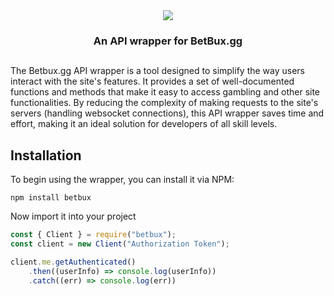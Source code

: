 <center>
	<img src="https://user-images.githubusercontent.com/84878036/232329718-b1fb732d-9827-4321-b8c5-e2d53755eca0.png" />
	<h3>An API wrapper for BetBux.gg<h2>
</center>

The Betbux.gg API wrapper is a tool designed to simplify the way users interact with the site's features. 
It provides a set of well-documented functions and methods that make it easy to access gambling and other site functionalities.
By reducing the complexity of making requests to the site's servers (handling websocket connections), this API wrapper saves time and effort, 
making it an ideal solution for developers of all skill levels. 

## Installation

To begin using the wrapper, you can install it via NPM:

```
npm install betbux
```

Now import it into your project

```js
const { Client } = require("betbux");
const client = new Client("Authorization Token");

client.me.getAuthenticated()
    .then((userInfo) => console.log(userInfo))
    .catch((err) => console.log(err))

```
